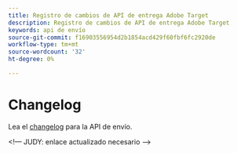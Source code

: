 ```yaml
---
title: Registro de cambios de API de entrega Adobe Target
description: Registro de cambios de API de entrega Adobe Target
keywords: api de envío
source-git-commit: f16903556954d2b1854acd429f60fbf6fc2920de
workflow-type: tm+mt
source-wordcount: '32'
ht-degree: 0%

---
```



# Changelog

Lea el [changelog](https://experienceleague.adobe.com/docs/target/using/implement-target/server-side/releases-server-side.html) para la API de envío.

&lt;!— JUDY: enlace actualizado necesario —>